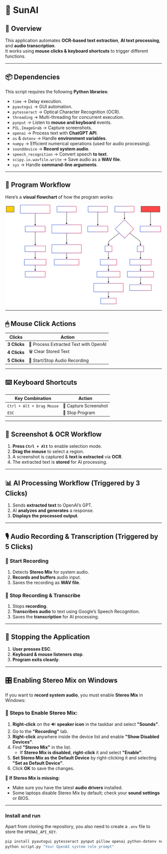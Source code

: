 # 📌 SunAI

## 📖 Overview
This application automates **OCR-based text extraction**, **AI text processing**, and **audio transcription**.  
It works using **mouse clicks & keyboard shortcuts** to trigger different functions.

---

## 📦 Dependencies
This script requires the following **Python libraries**:
- `time` → Delay execution.
- `pyautogui` → GUI automation.
- `pytesseract` → Optical Character Recognition (OCR).
- `threading` → Multi-threading for concurrent execution.
- `pynput` → Listen to **mouse and keyboard** events.
- `PIL.ImageGrab` → Capture screenshots.
- `openai` → Process text with **ChatGPT API**.
- `os` & `dotenv` → Handle **environment variables**.
- `numpy` → Efficient numerical operations (used for audio processing).
- `sounddevice` → **Record system audio**.
- `speech_recognition` → Convert speech **to text**.
- `scipy.io.wavfile.write` → Save audio as a **WAV file**.
- `sys` → Handle **command-line arguments**.

---

## 📜 Program Workflow

Here’s a **visual flowchart** of how the program works:

![Program Workflow](flow.svg)

---

## 🖱 Mouse Click Actions

| Clicks | Action |
|--------|----------------------------------|
| **3 Clicks** | 🤖 Process Extracted Text with OpenAI |
| **4 Clicks** | 🗑 Clear Stored Text |
| **5 Clicks** | 🎤 Start/Stop Audio Recording |

---

## ⌨️ Keyboard Shortcuts

| Key Combination | Action |
|----------------|----------------------------------|
| `Ctrl + Alt + Drag Mouse` | 📸 Capture Screenshot |
| `ESC` | 🔴 Stop Program |

---

## 📸 Screenshot & OCR Workflow
1. **Press `Ctrl + Alt`** to enable selection mode.
2. **Drag the mouse** to select a region.
3. A screenshot is captured & **text is extracted** via **OCR**.
4. The extracted text is **stored** for AI processing.

---

## 📊 AI Processing Workflow (Triggered by 3 Clicks)
1. Sends **extracted text** to OpenAI’s GPT.
2. AI **analyzes and generates** a response.
3. **Displays the processed output**.

---

## 🎙 Audio Recording & Transcription (Triggered by 5 Clicks)

### 🔴 Start Recording
1. Detects **Stereo Mix** for system audio.
2. **Records and buffers** audio input.
3. Saves the recording as **WAV file**.

### 🛑 Stop Recording & Transcribe
1. Stops **recording**.
2. **Transcribes audio** to text using Google’s Speech Recognition.
3. Saves the **transcription** for AI processing.

---

## 🛑 Stopping the Application
1. **User presses ESC**.
2. **Keyboard & mouse listeners stop**.
3. **Program exits cleanly**.

---

## 🎛️ Enabling Stereo Mix on Windows  

If you want to **record system audio**, you must enable **Stereo Mix** in Windows:  

### **🔹 Steps to Enable Stereo Mix:**
1. **Right-click** on the 🔊 **speaker icon** in the taskbar and select **"Sounds"**.  
2. Go to the **"Recording"** tab.  
3. **Right-click** anywhere inside the device list and enable **"Show Disabled Devices"**.  
4. Find **"Stereo Mix"** in the list.  
   - If **Stereo Mix is disabled**, **right-click** it and select **"Enable"**.  
5. **Set Stereo Mix as the Default Device** by right-clicking it and selecting **"Set as Default Device"**.  
6. Click **OK** to save the changes.  

🔹 **If Stereo Mix is missing:**  
- Make sure you have the latest **audio drivers** installed.  
- Some laptops disable Stereo Mix by default; check your **sound settings** or BIOS.  

---

### **Install and run**
Apart from cloning the repository, you also need to create a `.env` file to store the `OPENAI_API_KEY`.
```sh
pip install pyautogui pytesseract pynput pillow openai python-dotenv numpy sounddevice speechrecognition scipy
python script.py "Your OpenAI system role prompt"